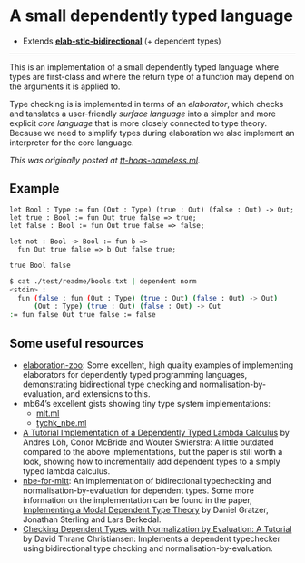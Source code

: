 # A small dependently typed language

- Extends [**elab-stlc-bidirectional**](../elab-stlc-bidirectional) (+ dependent types)

---

This is an implementation of a small dependently typed language where types are
first-class and where the return type of a function may depend on the arguments
it is applied to.

Type checking is is implemented in terms of an _elaborator_, which checks and
tanslates a user-friendly _surface language_ into a simpler and more explicit
_core language_ that is more closely connected to type theory. Because we need
to simplify types during elaboration we also implement an interpreter for the
core language.

*This was originally posted at
[tt-hoas-nameless.ml](https://gist.github.com/brendanzab/a8443e9d267ed142e4603fc3cb5fa9c8).*

## Example

<!-- $MDX file=test/readme/bools.txt -->
```
let Bool : Type := fun (Out : Type) (true : Out) (false : Out) -> Out;
let true : Bool := fun Out true false => true;
let false : Bool := fun Out true false => false;

let not : Bool -> Bool := fun b =>
  fun Out true false => b Out false true;

true Bool false
```

```sh
$ cat ./test/readme/bools.txt | dependent norm
<stdin> :
  fun (false : fun (Out : Type) (true : Out) (false : Out) -> Out)
      (Out : Type) (true : Out) (false : Out) -> Out
:= fun false Out true false := false
```

## Some useful resources

- [elaboration-zoo](https://github.com/AndrasKovacs/elaboration-zoo/):
  Some excellent, high quality examples of implementing elaborators for
  dependently typed programming languages, demonstrating bidirectional type
  checking and normalisation-by-evaluation, and extensions to this.
- mb64’s excellent gists showing tiny type system implementations:
  - [mlt.ml](https://gist.github.com/mb64/4a49d710dcdd1875bebdbc59081acb85)
  - [tychk_nbe.ml](https://gist.github.com/mb64/814836449f60b05113885fe93068bf1d)
- [A Tutorial Implementation of a Dependently Typed Lambda Calculus](https://www.andres-loeh.de/LambdaPi/)
  by Andres Löh, Conor McBride and Wouter Swierstra:
  A little outdated compared to the above implementations, but the paper is
  still worth a look, showing how to incrementally add dependent types to a
  simply typed lambda calculus.
- [nbe-for-mltt](https://github.com/jozefg/nbe-for-mltt): An implementation of
  bidirectional typechecking and normalisation-by-evaluation for dependent
  types. Some more information on the implementation can be found in the paper,
  [Implementing a Modal Dependent Type Theory](https://dl.acm.org/doi/10.1145/3341711)
  by Daniel Gratzer, Jonathan Sterling and Lars Berkedal.
- [Checking Dependent Types with Normalization by Evaluation: A Tutorial](https://davidchristiansen.dk/tutorials/nbe/)
  by David Thrane Christiansen: Implements a dependent typechecker using
  bidirectional type checking and normalisation-by-evaluation.
